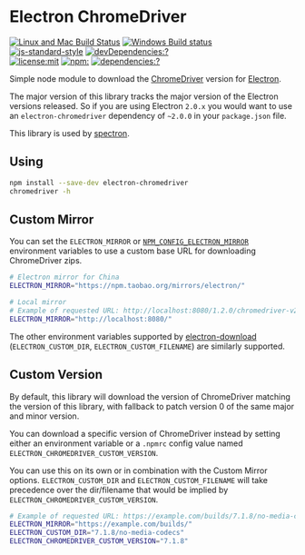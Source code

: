 # Electron ChromeDriver

[![Linux and Mac Build Status](https://circleci.com/gh/electron/chromedriver/tree/master.svg?style=shield)](https://circleci.com/gh/electron/chromedriver/tree/master)
[![Windows Build status](https://ci.appveyor.com/api/projects/status/43safb37jdlaeviw/branch/master?svg=true)](https://ci.appveyor.com/project/electron-bot/chromedriver/branch/master)
<br>
[![js-standard-style](https://img.shields.io/badge/code%20style-standard-brightgreen.svg?style=flat)](http://standardjs.com/)
[![devDependencies:?](https://img.shields.io/david/electron/chromedriver.svg)](https://david-dm.org/electron/chromedriver)
<br>
[![license:mit](https://img.shields.io/badge/license-mit-blue.svg)](https://opensource.org/licenses/MIT)
[![npm:](https://img.shields.io/npm/v/electron-chromedriver.svg)](https://www.npmjs.com/package/electron-chromedriver)
[![dependencies:?](https://img.shields.io/npm/dm/electron-chromedriver.svg)](https://www.npmjs.com/packages/electron-chromedriver)

Simple node module to download the [ChromeDriver](https://sites.google.com/a/chromium.org/chromedriver)
version for [Electron](http://electron.atom.io).

The major version of this library tracks the major version of the Electron
versions released. So if you are using Electron `2.0.x` you would want to use
an `electron-chromedriver` dependency of `~2.0.0` in your `package.json` file.

This library is used by [spectron](https://github.com/electron/spectron).

## Using

```sh
npm install --save-dev electron-chromedriver
chromedriver -h
```

## Custom Mirror

You can set the `ELECTRON_MIRROR` or [`NPM_CONFIG_ELECTRON_MIRROR`](https://docs.npmjs.com/misc/config#environment-variables)
environment variables to use a custom base URL for downloading ChromeDriver zips.

```sh
# Electron mirror for China
ELECTRON_MIRROR="https://npm.taobao.org/mirrors/electron/"

# Local mirror
# Example of requested URL: http://localhost:8080/1.2.0/chromedriver-v2.21-darwin-x64.zip
ELECTRON_MIRROR="http://localhost:8080/"
```

The other environment variables supported by [electron-download](https://www.npmjs.com/package/electron-download)
(`ELECTRON_CUSTOM_DIR`, `ELECTRON_CUSTOM_FILENAME`) are similarly supported.

## Custom Version

By default, this library will download the version of ChromeDriver matching the
version of this library, with fallback to patch version 0 of the same major and
minor version.

You can download a specific version of ChromeDriver instead by setting either an
environment variable or a `.npmrc` config value named `ELECTRON_CHROMEDRIVER_CUSTOM_VERSION`.

You can use this on its own or in combination with the Custom Mirror options.
`ELECTRON_CUSTOM_DIR` and `ELECTRON_CUSTOM_FILENAME` will take precedence over
the dir/filename that would be implied by `ELECTRON_CHROMEDRIVER_CUSTOM_VERSION`.

```sh
# Example of requested URL: https://example.com/builds/7.1.8/no-media-codecs/chromedriver-v7.1.8-win32-x64.zip
ELECTRON_MIRROR="https://example.com/builds/"
ELECTRON_CUSTOM_DIR="7.1.8/no-media-codecs"
ELECTRON_CHROMEDRIVER_CUSTOM_VERSION="7.1.8"
```
